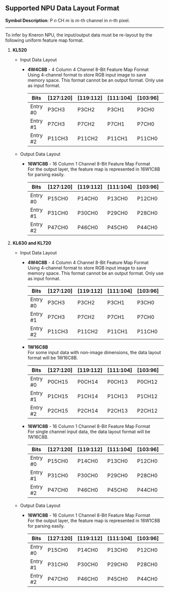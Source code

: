 ## Supported NPU Data Layout Format

**Symbol Description**: P *n* CH *m* is *m*-th channel in *n*-th pixel.  

---

To infer by Kneron NPU, the input/output data must be re-layout by the following uniform feature map format.  

1. **KL520**  

    - Input Data Layout  
        - **4W4C8B** - 4 Column 4 Channel 8-Bit Feature Map Format  
            Using 4-channel format to store RGB input image to save memory space. This format cannot be an output format. Only use as input format.  

            | Bits     | \[127:120\] | \[119:112\] | \[111:104\] | \[103:96\] | \[95:88\] | \[87:80\] | \[79:72\] | \[71:64\] | \[63:56\] | \[55:48\] | \[47:40\] | \[39:32\] | \[31:24\] | \[23:16\] | \[15:8\] | \[7:0\] |
            | -------- | ----------- | ----------- | ----------- | ---------- | --------- | --------- | --------- | --------- | --------- | --------- | --------- | --------- | --------- | --------- | -------- | ------- |
            | Entry #0 | P3CH3       | P3CH2       | P3CH1       | P3CH0      | P2CH3     | P2CH2     | P2CH1     | P2CH0     | P1CH3     | P1CH2     | P1CH1     | P1CH0     | P0CH3     | P0CH2     | P0CH1    | P0CH0   |
            | Entry #1 | P7CH3       | P7CH2       | P7CH1       | P7CH0      | P6CH3     | P6CH2     | P6CH1     | P6CH0     | P5CH3     | P5CH2     | P5CH1     | P5CH0     | P4CH3     | P4CH2     | P4CH1    | P4CH0   |
            | Entry #2 | P11CH3      | P11CH2      | P11CH1      | P11CH0     | P10CH3    | P10CH2    | P10CH1    | P10CH0    | P9CH3     | P9CH2     | P9CH1     | P9CH0     | P8CH3     | P8CH2     | P8CH1    | P8CH0   |  

    - Output Data Layout  
        - **16W1C8B** - 16 Column 1 Channel 8-Bit Feature Map Format  
            For the output layer, the feature map is represented in 16W1C8B for parsing easily.  

            | Bits     | \[127:120\] | \[119:112\] | \[111:104\] | \[103:96\] | \[95:88\] | \[87:80\] | \[79:72\] | \[71:64\] | \[63:56\] | \[55:48\] | \[47:40\] | \[39:32\] | \[31:24\] | \[23:16\] | \[15:8\] | \[7:0\] |
            | -------- | ----------- | ----------- | ----------- | ---------- | --------- | --------- | --------- | --------- | --------- | --------- | --------- | --------- | --------- | --------- | -------- | ------- |
            | Entry #0 | P15CH0      | P14CH0      | P13CH0      | P12CH0     | P11CH0    | P10CH0    | P9CH0     | P8CH0     | P7CH0     | P6CH0     | P5CH0     | P4CH0     | P3CH0     | P2CH0     | P1CH0    | P0CH0   |
            | Entry #1 | P31CH0      | P30CH0      | P29CH0      | P28CH0     | P27CH0    | P26CH0    | P25CH0    | P24CH0    | P23CH0    | P22CH0    | P21CH0    | P20CH0    | P19CH0    | P18CH0    | P17CH0   | P16CH0  |
            | Entry #2 | P47CH0      | P46CH0      | P45CH0      | P44CH0     | P43CH0    | P42CH0    | P41CH0    | P40CH0    | P39CH0    | P38CH0    | P37CH0    | P36CH0    | P35CH0    | P34CH0    | P33CH0   | P32CH0  |

2. **KL630 and KL720**  

    - Input Data Layout  
        - **4W4C8B** - 4 Column 4 Channel 8-Bit Feature Map Format  
            Using 4-channel format to store RGB input image to save memory space. This format cannot be an output format. Only use as input format.  

            | Bits     | \[127:120\] | \[119:112\] | \[111:104\] | \[103:96\] | \[95:88\] | \[87:80\] | \[79:72\] | \[71:64\] | \[63:56\] | \[55:48\] | \[47:40\] | \[39:32\] | \[31:24\] | \[23:16\] | \[15:8\] | \[7:0\] |
            | -------- | ----------- | ----------- | ----------- | ---------- | --------- | --------- | --------- | --------- | --------- | --------- | --------- | --------- | --------- | --------- | -------- | ------- |
            | Entry #0 | P3CH3       | P3CH2       | P3CH1       | P3CH0      | P2CH3     | P2CH2     | P2CH1     | P2CH0     | P1CH3     | P1CH2     | P1CH1     | P1CH0     | P0CH3     | P0CH2     | P0CH1    | P0CH0   |
            | Entry #1 | P7CH3       | P7CH2       | P7CH1       | P7CH0      | P6CH3     | P6CH2     | P6CH1     | P6CH0     | P5CH3     | P5CH2     | P5CH1     | P5CH0     | P4CH3     | P4CH2     | P4CH1    | P4CH0   |
            | Entry #2 | P11CH3      | P11CH2      | P11CH1      | P11CH0     | P10CH3    | P10CH2    | P10CH1    | P10CH0    | P9CH3     | P9CH2     | P9CH1     | P9CH0     | P8CH3     | P8CH2     | P8CH1    | P8CH0   |  

        - **1W16C8B**  
            For some input data with non-image dimensions, the data layout format will be 1W16C8B.  

            | Bits     | \[127:120\] | \[119:112\] | \[111:104\] | \[103:96\] | \[95:88\] | \[87:80\] | \[79:72\] | \[71:64\] | \[63:56\] | \[55:48\] | \[47:40\] | \[39:32\] | \[31:24\] | \[23:16\] | \[15:8\] | \[7:0\] |
            | -------- | ----------- | ----------- | ----------- | ---------- | --------- | --------- | --------- | --------- | --------- | --------- | --------- | --------- | --------- | --------- | -------- | ------- |
            | Entry #0 | P0CH15      | P0CH14      | P0CH13      | P0CH12     | P0CH11    | P0CH10    | P0CH9     | P0CH8     | P0CH7     | P0CH6     | P0CH5     | P0CH4     | P0CH3     | P0CH2     | P0CH1    | P0CH0   |
            | Entry #1 | P1CH15      | P1CH14      | P1CH13      | P1CH12     | P1CH11    | P1CH10    | P1CH9     | P1CH8     | P1CH7     | P1CH6     | P1CH5     | P1CH4     | P1CH3     | P1CH2     | P1CH1    | P1CH0   |
            | Entry #2 | P2CH15      | P2CH14      | P2CH13      | P2CH12     | P2CH11    | P2CH10    | P2CH9     | P2CH8     | P2CH7     | P2CH6     | P2CH5     | P2CH4     | P2CH3     | P2CH2     | P2CH1    | P2CH0   |  

        - **16W1C8B** - 16 Column 1 Channel 8-Bit Feature Map Format  
            For single channel input data, the data layout format will be 1W16C8B.  

            | Bits     | \[127:120\] | \[119:112\] | \[111:104\] | \[103:96\] | \[95:88\] | \[87:80\] | \[79:72\] | \[71:64\] | \[63:56\] | \[55:48\] | \[47:40\] | \[39:32\] | \[31:24\] | \[23:16\] | \[15:8\] | \[7:0\] |
            | -------- | ----------- | ----------- | ----------- | ---------- | --------- | --------- | --------- | --------- | --------- | --------- | --------- | --------- | --------- | --------- | -------- | ------- |
            | Entry #0 | P15CH0      | P14CH0      | P13CH0      | P12CH0     | P11CH0    | P10CH0    | P9CH0     | P8CH0     | P7CH0     | P6CH0     | P5CH0     | P4CH0     | P3CH0     | P2CH0     | P1CH0    | P0CH0   |
            | Entry #1 | P31CH0      | P30CH0      | P29CH0      | P28CH0     | P27CH0    | P26CH0    | P25CH0    | P24CH0    | P23CH0    | P22CH0    | P21CH0    | P20CH0    | P19CH0    | P18CH0    | P17CH0   | P16CH0  |
            | Entry #2 | P47CH0      | P46CH0      | P45CH0      | P44CH0     | P43CH0    | P42CH0    | P41CH0    | P40CH0    | P39CH0    | P38CH0    | P37CH0    | P36CH0    | P35CH0    | P34CH0    | P33CH0   | P32CH0  |  

    - Output Data Layout  
        - **16W1C8B** - 16 Column 1 Channel 8-Bit Feature Map Format  
            For the output layer, the feature map is represented in 16W1C8B for parsing easily.  

            | Bits     | \[127:120\] | \[119:112\] | \[111:104\] | \[103:96\] | \[95:88\] | \[87:80\] | \[79:72\] | \[71:64\] | \[63:56\] | \[55:48\] | \[47:40\] | \[39:32\] | \[31:24\] | \[23:16\] | \[15:8\] | \[7:0\] |
            | -------- | ----------- | ----------- | ----------- | ---------- | --------- | --------- | --------- | --------- | --------- | --------- | --------- | --------- | --------- | --------- | -------- | ------- |
            | Entry #0 | P15CH0      | P14CH0      | P13CH0      | P12CH0     | P11CH0    | P10CH0    | P9CH0     | P8CH0     | P7CH0     | P6CH0     | P5CH0     | P4CH0     | P3CH0     | P2CH0     | P1CH0    | P0CH0   |
            | Entry #1 | P31CH0      | P30CH0      | P29CH0      | P28CH0     | P27CH0    | P26CH0    | P25CH0    | P24CH0    | P23CH0    | P22CH0    | P21CH0    | P20CH0    | P19CH0    | P18CH0    | P17CH0   | P16CH0  |
            | Entry #2 | P47CH0      | P46CH0      | P45CH0      | P44CH0     | P43CH0    | P42CH0    | P41CH0    | P40CH0    | P39CH0    | P38CH0    | P37CH0    | P36CH0    | P35CH0    | P34CH0    | P33CH0   | P32CH0  |  
